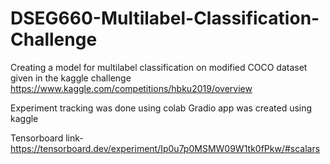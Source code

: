 # DSEG660-Multilabel-Classification-Challenge

Creating a model for multilabel classification on modified COCO dataset given in the kaggle challenge
https://www.kaggle.com/competitions/hbku2019/overview

Experiment tracking was done using colab
Gradio app was created using kaggle

Tensorboard link- https://tensorboard.dev/experiment/Ip0u7p0MSMW09W1tk0fPkw/#scalars
